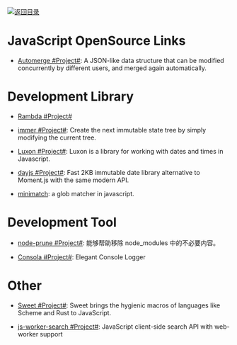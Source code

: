[![返回目录](https://user-images.githubusercontent.com/5803001/38079637-ff0abcf0-3371-11e8-9b76-ad651620afc7.jpg)](https://github.com/wxyyxc1992/Awesome-Links)

# JavaScript OpenSource Links

* [Automerge #Project#](https://github.com/automerge/automerge): A JSON-like data structure that can be modified concurrently by different users, and merged again automatically.

# Development Library

* [Rambda #Project#](http://ramdajs.com/0.22.1/index.html)

* [immer #Project#](https://github.com/mweststrate/immer): Create the next immutable state tree by simply modifying the current tree.

* [Luxon #Project#](https://github.com/moment/luxon): Luxon is a library for working with dates and times in Javascript.

* [dayjs #Project#](https://github.com/xx45/dayjs): Fast 2KB immutable date library alternative to Moment.js with the same modern API.

* [minimatch](https://github.com/isaacs/minimatch): a glob matcher in javascript.

# Development Tool

* [node-prune #Project#](https://github.com/tj/node-prune): 能够帮助移除 node_modules 中的不必要内容。

* [Consola #Project#](https://github.com/nuxt/consola): Elegant Console Logger

# Other

* [Sweet #Project#](https://www.sweetjs.org/): Sweet brings the hygienic macros of languages like Scheme and Rust to JavaScript.

* [js-worker-search #Project#](https://github.com/bvaughn/js-worker-search): JavaScript client-side search API with web-worker support
